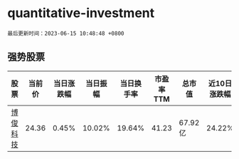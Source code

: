 # quantitative-investment

`最后更新时间：2023-06-15 10:48:48 +0800`

## 强势股票

|股票|当前价|当日涨跌幅|当日振幅|当日换手率|市盈率TTM|总市值|近10日涨跌幅|
|----|----|----|----|----|----|----|----|
|[博俊科技](https://xueqiu.com/S/SZ300926)|24.36|0.45%|10.02%|19.64%|41.23|67.92亿|24.22%|
